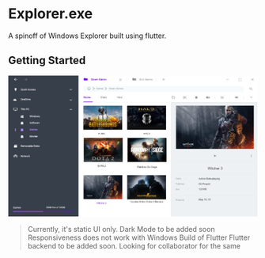 # Explorer.exe

A spinoff of Windows Explorer built using flutter.


## Getting Started

![A](/assets/images/explorer.jpg)


>Currently, it's static UI only.
>Dark Mode to be added soon
>Responsiveness does not work with Windows Build of Flutter
>Flutter backend to be added soon. Looking for collaborator for the same

